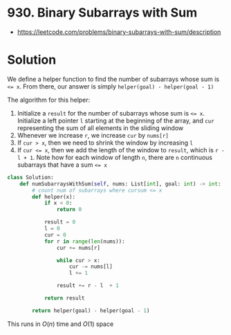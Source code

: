 # 930. Binary Subarrays with Sum

- https://leetcode.com/problems/binary-subarrays-with-sum/description

# Solution

We define a helper function to find the number of subarrays whose sum is `<= x`. From there, our answer is simply `helper(goal) - helper(goal - 1)`

The algorithm for this helper:
1. Initialize a `result` for the number of subarrays whose sum is `<= x`. Initialize a left pointer `l` starting at the beginning of the array, and `cur` representing the sum of all elements in the sliding window
2. Whenever we increase `r`, we increase `cur` by `nums[r]`
3. If `cur > x`, then we need to shrink the window by increasing `l`
4. If `cur <= x`, then we add the length of the window to `result`, which is `r - l + 1`. Note how for each window of length `n`, there are `n` continuous subarrays that have a sum `<= x`

```py
class Solution:
    def numSubarraysWithSum(self, nums: List[int], goal: int) -> int:
        # count num of subarrays where cursum <= x
        def helper(x):
            if x < 0:
                return 0

            result = 0
            l = 0
            cur = 0
            for r in range(len(nums)):
                cur += nums[r]

                while cur > x:
                    cur -= nums[l]
                    l += 1

                result += r - l  + 1

            return result

        return helper(goal) - helper(goal - 1)
```

This runs in $O(n)$ time and $O(1)$ space
